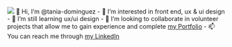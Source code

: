<img src="[https://tania-dominguez.com/wp-content/uploads/2021/09/cabecera-redes-e1631523148285.jpg](https://tania-dominguez.com/wp-content/uploads/2024/01/cabecera-redes.jpg)">
 👋 Hi, I’m @tania-dominguez
- 👀 I’m interested in front end, ux & ui design
- 🌱 I’m still learning ux/ui design
- 💞️ I’m looking to collaborate in volunteer projects that allow me to gain experience and complete <a href="https://tania-dominguez.com" target="_blank">my Portfolio</a>
- 📫 You can reach me through <a href="https://www.linkedin.com/in/tania-dominguez/" target="_blank">my LinkedIn</a>

<!---
tania-dominguez/tania-dominguez is a ✨ special ✨ repository because its `README.md` (this file) appears on your GitHub profile.
You can click the Preview link to take a look at your changes.
--->
